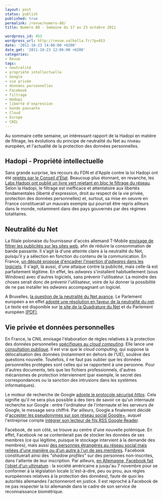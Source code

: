 ```yaml
---
layout: post
status: publish
published: true
permalink: /revue/numero-80/
title: Numéro 80 - Semaine du 17 au 23 octobre 2011

wordpress_id: 453
wordpress_url: http://revue.valhalla.fr/?p=453
date: '2011-10-23 14:06:00 +0200'
date_gmt: '2011-10-23 12:06:00 +0200'
categories:
- Revue
tags:
- neutralité
- propriété intellectuelle
- Google
- vie privée
- données personnelles
- Facebook
- filtrage
- Hadopi
- liberté d'expression
- bande passante
- Cloud
- Europe
- CNIL
---
```

<p>Au sommaire cette semaine, un intéressant rapport de la Hadopi en matière de filtrage, les évolutions du principe de neutralité du Net au niveau européen, et l'actualité de la protection des données personnelles.</p>
<h2>Hadopi - Propriété intellectuelle</h2>
<p>Sans grande surprise, les recours du FDN et d'Apple contre la loi Hadopi ont été <a href="http://www.numerama.com/magazine/20248-hadopi-les-recours-de-fdn-et-apple-rejetes-par-le-conseil-d-etat.html">rejetés par le Conseil d'État</a>. Beaucoup plus étonnant, en revanche, les <a href="http://www.numerama.com/magazine/20207-les-labs-hadopi-publient-un-livre-vert-critique-sur-le-filtrage.html">Labs Hadopi ont publié un livre vert rejetant en bloc le filtrage du réseau</a>. Selon la Hadopi, le filtrage est inefficace et attentatoire aux libertés fondamentales (liberté d'expression, droit au respect de la vie privée, protection des données personnelles) et, surtout, sa mise en oeuvre en France constituerait un mauvais exemple qui pourrait être repris ailleurs dans le monde, notamment dans des pays gouvernés par des régimes totalitaires.</p>
<h2>Neutralité du Net</h2>
<p>La filiale polonaise du fournisseur d'accès allemand T-Mobile <a href="http://www.numerama.com/magazine/20203-un-operateur-polonais-veut-supprimer-a-la-volee-la-pub-des-sites-web.html">envisage de filtrer les publicités sur les sites web</a>, afin de réduire la consommation de bande passante. Il s'agit là d'une atteinte claire à la neutralité du Net, puisqu'il y a sélection en fonction du contenu de la communication. En France, <a href="http://www.numerama.com/magazine/20263-un-depute-veut-encadrer-l-installation-des-adwares.html">un député propose d'encadrer l'insertion d'<i>adwares</i> dans les logiciels</a>. Il s'agit, là aussi, d'une attaque contre la publicité, mais celle-là est parfaitement légitime. En effet, les <i>adwares</i> s'installent habituellement (sous Windows) avec d'autres logiciels, sans prévenir l'utilisateur. La moindre des choses serait donc de prévenir l'utilisateur, voire de lui donner la possibilité de ne pas installer les <i>adwares</i> accompagnant un logiciel.</p>
<p>A Bruxelles, <a href="http://www.numerama.com/magazine/20262-la-neutralite-du-net-marque-des-points-a-bruxelles.html">la question de la neutralité du Net avance</a>. Le Parlement européen a en effet <a href="http://www.laquadrature.net/fr/la-resolution-sur-la-neutralite-du-net-adoptee-au-parlement-europeen">adopté une résolution en faveur de la neutralité du net</a>. Le texte est disponible sur <a href="https://www.laquadrature.net/wiki/Network_Neutrality_resolution_amendments">le site de la Quadrature du Net</a> et du Parlement européen <a href="http://www.europarl.europa.eu/meetdocs/2009_2014/documents/itre/dv/08092011_res_net_neutrality_/08092011_res_net_neutrality_en.pdf">(PDF)</a>.</p>
<h2>Vie privée et données personnelles</h2>
<p>En France, la CNIL envisage l'élaboration de règles relatives à la protection des données personnelles <a href="http://www.numerama.com/magazine/20211-la-cnil-propose-d-encadrer-specifiquement-le-cloud-computing.html">spécifiques au <i>cloud computing</i></a>. Elle lance une <a href="http://www.pcinpact.com/actu/news/66442-cloud-computing-cspla-cnil-donnees-personnel.htm">consultation publique</a>. Il est vrai que le <i>cloud computing</i>, qui suppose la délocalisation des données (notamment en dehors de l'UE), soulève des questions nouvelle. Toutefois, il ne faut pas oublier que les données personnelles protégées sont celles qui se rapportent à une personne. Pour d'autres documents, tels que les fichiers professionnels, d'autres mécanismes de protection interviennent (par exemple, le secret des correspondances ou la sanction des intrusions dans les systèmes informatiques).</p>
<p>Le moteur de recherche de Google <a href="http://www.numerama.com/magazine/20238-google-masquera-les-recherches-de-ses-utilisateurs-connectes.html">adopte le protocole sécurisé <i>https</i></a>. Cela signifie qu'il ne sera plus possible à des tiers de savoir ce qu'un internaute recherche sur Google : entre l'ordinateur de l'internaute et les serveurs de Google, le message sera chiffré. Par ailleurs, Google a finalement décidé d'<a href="http://www.numerama.com/magazine/20266-google-va-accepter-les-pseudonymes.html">accepter les pseudonymes sur son réseau social Google+</a>, auquel l'entreprise compte <a href="http://www.numerama.com/magazine/20272-google-reader-va-etre-lie-a-google-plus.html">intégrer son lecteur de fils RSS Google Reader</a>.</p>
<p>Facebook, de son côté, se trouve au centre d'une nouvelle polémique. En effet, Facebook ne se contenterait pas de stocker les données de ses membres (ce qui légitime, puisque le stockage intervient à la demande des membres), mais aussi <a href="http://www.numerama.com/magazine/20237-facebook-stockerait-des-donnees-sur-les-non-membres.html">des personnes étrangères au réseau social mais reliées d'une manière ou d'un autre à l'un de ses membres</a>. Facebook constituerait ainsi des <i>"shadow profiles"</i> sur des personnes non-inscrites, dans l'attente de leur inscription. Par ailleurs, <a href="http://www.numerama.com/magazine/20285-l-allemagne-pose-un-ultimatum-a-facebook-sur-la-reconnaissance-biometrique.html">en Allemagne, Facebook fait l'objet d'un ultimatum</a> : la société américaine a jusqu'au 7 novembre pour se conformer à la législation locale (c'est-à-dire, peu ou prou, aux règles européennes relatives à la protection des données), faute de quoi les autorités allemandes l'actionneront en justice. Il est reproché à Facebook de ne pas respecter la loi allemande dans le cadre de son service de reconnaissance biométrique.</p>
